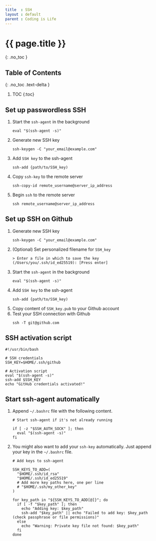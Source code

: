 ```yaml
---
title  : SSH
layout : default
parent : Coding is Life
---
```


# {{ page.title }}
{: .no_toc }

## Table of Contents
{: .no_toc .text-delta }

1. TOC
{:toc}

## Set up passwordless SSH

1. Start the `ssh-agent` in the background
    ```
    eval "$(ssh-agent -s)"
    ```
1. Generate new SSH key
    ```
    ssh-keygen -C "your_email@example.com"
    ```
1. Add `SSH key` to the ssh-agent
    ```
    ssh-add {path/to/SSH_key)
    ```
1. Copy `ssh-key` to the remote server
    ```
    ssh-copy-id remote_username@server_ip_address
    ```
1. Begin `ssh` to the remote server
    ```
    ssh remote_username@server_ip_address
    ```

## Set up SSH on Github

1. Generate new SSH key
    ```
    ssh-keygen -C "your_email@example.com"
    ```
2. (Optional) Set personalized filename for `SSH_key`
    ```
    > Enter a file in which to save the key (/Users/you/.ssh/id_ed25519): [Press enter]
    ```
3. Start the `ssh-agent` in the background
    ```
    eval "$(ssh-agent -s)"
    ```
4. Add `SSH key` to the ssh-agent
    ```
    ssh-add {path/to/SSH_key)
    ```
5. Copy content of `SSH_key.pub` to your Github account
6. Test your SSH connection with Github
    ```
    ssh -T git@github.com
    ```

## SSH activation script

```
#!/usr/bin/bash

# SSH credentials
SSH_KEY=$HOME/.ssh/github

# Activation script
eval "$(ssh-agent -s)"
ssh-add $SSH_KEY
echo "GitHub credentials activated!"
```

## Start ssh-agent automatically

1. Append `~/.bashrc` file with the following content.
    ```
    # Start ssh-agent if it's not already running

    if [ -z "$SSH_AUTH_SOCK" ]; then
      eval "$(ssh-agent -s)"
    fi
    ```

1. You might also want to add your `ssh-key` automatically. Just append your
key in the `~/.bashrc` file.
    ```
    # Add keys to ssh-agent

    SSH_KEYS_TO_ADD=(
      "$HOME/.ssh/id_rsa"
      "$HOME/.ssh/id_ed25519"
      # Add more key paths here, one per line
      # "$HOME/.ssh/my_other_key"
    )
    
    for key_path in "${SSH_KEYS_TO_ADD[@]}"; do
      if [ -f "$key_path" ]; then
        echo "Adding key: $key_path"
        ssh-add "$key_path" || echo "Failed to add key: $key_path (check passphrase or file permissions)"
      else
        echo "Warning: Private key file not found: $key_path"
      fi
    done
    ```

